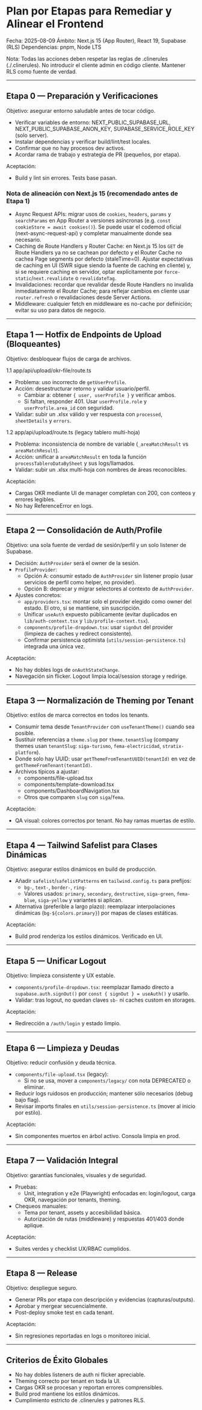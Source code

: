 # Plan por Etapas para Remediar y Alinear el Frontend

Fecha: 2025-08-09
Ámbito: Next.js 15 (App Router), React 19, Supabase (RLS)
Dependencias: pnpm, Node LTS

Nota: Todas las acciones deben respetar las reglas de .clinerules (./.clinerules). No introducir el cliente admin en código cliente. Mantener RLS como fuente de verdad.

---

## Etapa 0 — Preparación y Verificaciones
Objetivo: asegurar entorno saludable antes de tocar código.
- Verificar variables de entorno: NEXT_PUBLIC_SUPABASE_URL, NEXT_PUBLIC_SUPABASE_ANON_KEY, SUPABASE_SERVICE_ROLE_KEY (solo server).
- Instalar dependencias y verificar build/lint/test locales.
- Confirmar que no hay procesos dev activos.
- Acordar rama de trabajo y estrategia de PR (pequeños, por etapa).

Aceptación:
- Build y lint sin errores. Tests base pasan.

### Nota de alineación con Next.js 15 (recomendado antes de Etapa 1)
- Async Request APIs: migrar usos de `cookies`, `headers`, `params` y `searchParams` en App Router a versiones asíncronas (e.g. `const cookieStore = await cookies()`). Se puede usar el codemod oficial (next-async-request-api) y completar manualmente donde sea necesario.
- Caching de Route Handlers y Router Cache: en Next.js 15 los `GET` de Route Handlers ya no se cachean por defecto y el Router Cache no cachea Page segments por defecto (staleTime=0). Ajustar expectativas de caching en UI (SWR sigue siendo la fuente de caching en cliente) y, si se requiere caching en servidor, optar explícitamente por `force-static`/`next.revalidate` o `revalidateTag`.
- Invalidaciones: recordar que revalidar desde Route Handlers no invalida inmediatamente el Router Cache; para reflejar cambios en cliente usar `router.refresh` o revalidaciones desde Server Actions.
- Middleware: cualquier fetch en middleware es no-cache por definición; evitar su uso para datos de negocio.

---

## Etapa 1 — Hotfix de Endpoints de Upload (Bloqueantes)
Objetivo: desbloquear flujos de carga de archivos.

1.1 app/api/upload/okr-file/route.ts
- Problema: uso incorrecto de `getUserProfile`.
- Acción: desestructurar retorno y validar usuario/perfil.
  - Cambiar a: obtener `{ user, userProfile }` y verificar ambos.
  - Si faltan, responder 401. Usar `userProfile.role` y `userProfile.area_id` con seguridad.
- Validar: subir un .xlsx válido y ver respuesta con `processed`, `sheetDetails` y `errors`.

1.2 app/api/upload/route.ts (legacy tablero multi-hoja)
- Problema: inconsistencia de nombre de variable (`_areaMatchResult` vs `areaMatchResult`).
- Acción: unificar a `areaMatchResult` en toda la función `processTableroDataBySheet` y sus logs/llamados.
- Validar: subir un .xlsx multi-hoja con nombres de áreas reconocibles.

Aceptación:
- Cargas OKR mediante UI de manager completan con 200, con conteos y errores legibles.
- No hay ReferenceError en logs.

---

## Etapa 2 — Consolidación de Auth/Profile
Objetivo: una sola fuente de verdad de sesión/perfil y un solo listener de Supabase.

- Decisión: `AuthProvider` será el owner de la sesión.
- `ProfileProvider`:
  - Opción A: consumir estado de `AuthProvider` sin listener propio (usar servicios de perfil como helper, no provider).
  - Opción B: deprecar y migrar selectores al contexto de `AuthProvider`.
- Ajustes concretos:
  - `app/providers.tsx`: montar solo el provider elegido como owner del estado. El otro, si se mantiene, sin suscripción.
  - Unificar `useAuth` expuesto públicamente (evitar duplicados en `lib/auth-context.tsx` y `lib/profile-context.tsx`).
  - `components/profile-dropdown.tsx`: usar `signOut` del provider (limpieza de caches y redirect consistente).
  - Confirmar persistencia optimista (`utils/session-persistence.ts`) integrada una única vez.

Aceptación:
- No hay dobles logs de `onAuthStateChange`.
- Navegación sin flicker. Logout limpia local/session storage y redirige.

---

## Etapa 3 — Normalización de Theming por Tenant
Objetivo: estilos de marca correctos en todos los tenants.

- Consumir tema desde `TenantProvider` con `useTenantTheme()` cuando sea posible.
- Sustituir referencias a `theme.slug` por `theme.tenantSlug` (company themes usan `tenantSlug`: `siga-turismo`, `fema-electricidad`, `stratix-platform`).
- Donde solo hay UUID: usar `getThemeFromTenantUUID(tenantId)` en vez de `getThemeFromTenant(tenantId)`.
- Archivos típicos a ajustar:
  - components/file-upload.tsx
  - components/template-download.tsx
  - components/DashboardNavigation.tsx
  - Otros que comparen `slug` con `siga`/`fema`.

Aceptación:
- QA visual: colores correctos por tenant. No hay ramas muertas de estilo.

---

## Etapa 4 — Tailwind Safelist para Clases Dinámicas
Objetivo: asegurar estilos dinámicos en build de producción.

- Añadir `safelist`/`safelistPatterns` en `tailwind.config.ts` para prefijos:
  - `bg-`, `text-`, `border-`, `ring-`
  - Valores usados: `primary`, `secondary`, `destructive`, `siga-green`, `fema-blue`, `siga-yellow` y variantes si aplican.
- Alternativa (preferible a largo plazo): reemplazar interpolaciones dinámicas (`bg-${colors.primary}`) por mapas de clases estáticas.

Aceptación:
- Build prod renderiza los estilos dinámicos. Verificado en UI.

---

## Etapa 5 — Unificar Logout
Objetivo: limpieza consistente y UX estable.

- `components/profile-dropdown.tsx`: reemplazar llamado directo a `supabase.auth.signOut()` por `const { signOut } = useAuth()` y usarlo.
- Validar: tras logout, no quedan claves `sb-` ni caches custom en storages.

Aceptación:
- Redirección a `/auth/login` y estado limpio.

---

## Etapa 6 — Limpieza y Deudas
Objetivo: reducir confusión y deuda técnica.

- `components/file-upload.tsx` (legacy):
  - Si no se usa, mover a `components/legacy/` con nota DEPRECATED o eliminar.
- Reducir logs ruidosos en producción; mantener sólo necesarios (debug bajo flag).
- Revisar imports finales en `utils/session-persistence.ts` (mover al inicio por estilo).

Aceptación:
- Sin componentes muertos en árbol activo. Consola limpia en prod.

---

## Etapa 7 — Validación Integral
Objetivo: garantías funcionales, visuales y de seguridad.

- Pruebas:
  - Unit, integration y e2e (Playwright) enfocadas en: login/logout, carga OKR, navegación por tenants, theming.
- Chequeos manuales:
  - Tema por tenant, assets y accesibilidad básica.
  - Autorización de rutas (middleware) y respuestas 401/403 donde aplique.

Aceptación:
- Suites verdes y checklist UX/RBAC cumplidos.

---

## Etapa 8 — Release
Objetivo: despliegue seguro.

- Generar PRs por etapa con descripción y evidencias (capturas/outputs).
- Aprobar y mergear secuencialmente.
- Post-deploy smoke test en cada tenant.

Aceptación:
- Sin regresiones reportadas en logs o monitoreo inicial.

---

## Criterios de Éxito Globales
- No hay dobles listeners de auth ni flicker apreciable.
- Theming correcto por tenant en toda la UI.
- Cargas OKR se procesan y reportan errores comprensibles.
- Build prod mantiene los estilos dinámicos.
- Cumplimiento estricto de .clinerules y patrones RLS.
